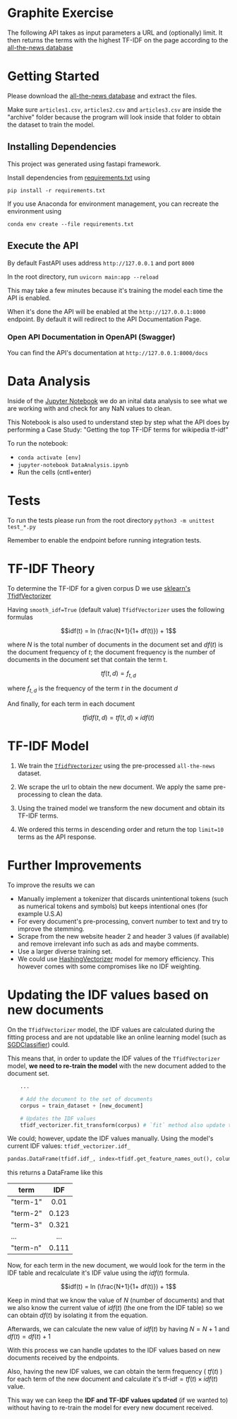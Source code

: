 # Graphite Exercise

The following API takes as input parameters a URL and (optionally) limit. It then returns the terms with the highest TF-IDF on
the page according to the [all-the-news database](https://www.kaggle.com/snapcrack/all-the-news)

# Getting Started

Please download the [all-the-news database](https://www.kaggle.com/snapcrack/all-the-news) and extract the files.

Make sure `articles1.csv`, `articles2.csv` and `articles3.csv` are inside the "archive" folder because the program will look inside that folder to obtain the dataset to train the model.

## Installing Dependencies

This project was generated using fastapi framework.

Install dependencies from [requirements.txt](./requirements.txt) using

`pip install -r requirements.txt`

If you use Anaconda for environment management, you can recreate the environment using

`conda env create --file requirements.txt`

## Execute the API

By default FastAPI uses address `http://127.0.0.1` and port `8000`

In the root directory, run `uvicorn main:app --reload`

This may take a few minutes because it's training the model each time the API is enabled.

When it's done the API will be enabled at the `http://127.0.0.1:8000` endpoint. By default it will redirect to the API Documentation Page.

### Open API Documentation in OpenAPI (Swagger)

You can find the API's documentation at `http://127.0.0.1:8000/docs`

# Data Analysis

Inside of the [Jupyter Notebook](./DataAnalysis.ipynb) we do an inital data analysis to see what we are working with and check for any NaN values to clean.

This Notebook is also used to understand step by step what the API does by performing a Case Study: "Getting the top TF-IDF terms for wikipedia tf-idf"

To run the notebook:

- `conda activate [env]`
- `jupyter-notebook DataAnalysis.ipynb`
- Run the cells (cntl+enter)

# Tests

To run the tests please run from the root directory `python3 -m unittest test_*.py`

Remember to enable the endpoint before running integration tests.

# TF-IDF Theory

To determine the TF-IDF for a given corpus D we use [sklearn's TfidfVectorizer](https://scikit-learn.org/stable/modules/generated/sklearn.feature_extraction.text.TfidfVectorizer.html)

Having `smooth_idf=True` (default value) `TfidfVectorizer` uses the following formulas

$$idf(t) = ln (\frac{N+1}{1+ df(t)}) + 1$$

where $N$ is the total number of documents in the document set and $df(t)$ is the document frequency of $t$; the document frequency is the number of documents in the document set that contain the term t.

$$tf(t,d) = f_{t,d}$$

where $f_{t,d}$ is the frequency of the term $t$ in the document $d$

And finally, for each term in each document

$$tfidf(t,d) = tf(t,d) \times idf(t)$$

# TF-IDF Model

1. We train the [`TfidfVectorizer`](jhttps://scikit-learn.org/stable/modules/generated/sklearn.feature_extraction.text.TfidfVectorizer.html) using the pre-processed `all-the-news` dataset.

2. We scrape the url to obtain the new document. We apply the same pre-processing to clean the data.

3. Using the trained model we transform the new document and obtain its TF-IDF terms.

4. We ordered this terms in descending order and return the top `limit=10` terms as the API response.

# Further Improvements

To improve the results we can

- Manually implement a tokenizer that discards unintentional tokens (such as numerical tokens and symbols) but keeps intentional ones (for example U.S.A)
- For every document's pre-processing, convert number to text and try to improve the stemming.
- Scrape from the new website header 2 and header 3 values (if available) and remove irrelevant info such as ads and maybe comments.
- Use a larger diverse training set.
- We could use [HashingVectorizer](https://scikit-learn.org/stable/modules/generated/sklearn.feature_extraction.text.HashingVectorizer.html) model for memory efficiency. This however comes with some compromises like no IDF weighting.

# Updating the IDF values based on new documents

On the `TfidfVectorizer` model, the IDF values are calculated during the fitting process and are not updatable like an online learning model (such as [SGDClassifier](https://scikit-learn.org/stable/modules/generated/sklearn.linear_model.SGDClassifier.html)) could.

This means that, in order to update the IDF values of the `TfidfVectorizer` model, **we need to re-train the model** with the new document added to the document set.

```python
    ...

    # Add the document to the set of documents
    corpus = train_dataset + [new_document]

    # Updates the IDF values
    tfidf_vectorizer.fit_transform(corpus) # `fit` method also update the IDF values
```

We could; however, update the IDF values manually. Using the model's current IDF values: `tfidf_vectorizer.idf_`

```python
pandas.DataFrame(tfidf.idf_, index=tfidf.get_feature_names_out(), columns=["TF-IDF"])
```

this returns a DataFrame like this

| term     |  IDF  |
| -------- | :---: |
| "term-1" | 0.01  |
| "term-2" | 0.123 |
| "term-3" | 0.321 |
| ...      |  ...  |
| "term-n" | 0.111 |

Now, for each term in the new document, we would look for the term in the IDF table and recalculate it's IDF value using the $idf(t)$ formula.

$$idf(t) = ln (\frac{N+1}{1+ df(t)}) + 1$$

Keep in mind that we know the value of $N$ (number of documents) and that we also know the current value of $idf(t)$ (the one from the IDF table) so we can obtain $df(t)$ by isolating it from the equation.

Afterwards, we can calculate the new value of $idf(t)$ by having $N=N+1$ and $df(t)=df(t)+1$

With this process we can handle updates to the IDF values based on new documents received by the endpoints.

Also, having the new IDF values, we can obtain the term frequency ( $tf(t)$ ) for each term of the new document and calculate it's $\textrm{tf-idf} = tf(t) \times idf(t)$ value.

This way we can keep the **IDF and TF-IDF values updated** (if we wanted to) without having to re-train the model for every new document received.
